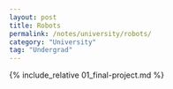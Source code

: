 ```yaml
---
layout: post
title: Robots
permalink: /notes/university/robots/
category: "University"
tag: "Undergrad"
---
```


{% include_relative 01_final-project.md %}
